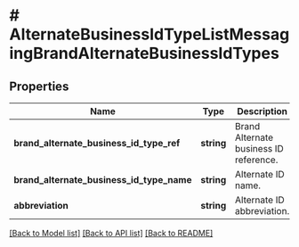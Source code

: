 # # AlternateBusinessIdTypeListMessagingBrandAlternateBusinessIdTypes

## Properties

Name | Type | Description | Notes
------------ | ------------- | ------------- | -------------
**brand_alternate_business_id_type_ref** | **string** | Brand Alternate business ID reference. | [optional]
**brand_alternate_business_id_type_name** | **string** | Alternate ID name. | [optional]
**abbreviation** | **string** | Alternate ID abbreviation. | [optional]

[[Back to Model list]](../../README.md#models) [[Back to API list]](../../README.md#endpoints) [[Back to README]](../../README.md)
